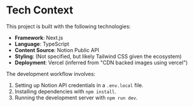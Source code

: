 # Tech Context

This project is built with the following technologies:

- **Framework**: Next.js
- **Language**: TypeScript
- **Content Source**: Notion Public API
- **Styling**: (Not specified, but likely Tailwind CSS given the ecosystem)
- **Deployment**: Vercel (inferred from "CDN backed images using vercel")

The development workflow involves:

1.  Setting up Notion API credentials in a `.env.local` file.
2.  Installing dependencies with `npm install`.
3.  Running the development server with `npm run dev`.
